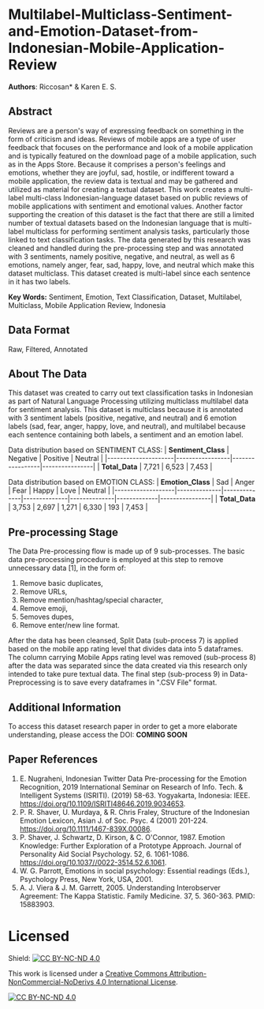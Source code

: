 # Multilabel-Multiclass-Sentiment-and-Emotion-Dataset-from-Indonesian-Mobile-Application-Review
**Authors**: Riccosan* & Karen E. S.

## Abstract
Reviews are a person's way of expressing feedback on something in the form of criticism and ideas. Reviews of mobile apps are a type of user feedback that focuses on the performance and look of a mobile application and is typically featured on the download page of a mobile application, such as in the Apps Store. Because it comprises a person's feelings and emotions, whether they are joyful, sad, hostile, or indifferent toward a mobile application, the review data is textual and may be gathered and utilized as material for creating a textual dataset. This work creates a multi-label multi-class Indonesian-language dataset based on public reviews of mobile applications with sentiment and emotional values. Another factor supporting the creation of this dataset is the fact that there are still a limited number of textual datasets based on the Indonesian language that is multi-label multiclass for performing sentiment analysis tasks, particularly those linked to text classification tasks. The data generated by this research was cleaned and handled during the pre-processing step and was annotated with 3 sentiments, namely positive, negative, and neutral, as well as 6 emotions, namely anger, fear, sad, happy, love, and neutral which make this dataset multiclass. This dataset created is multi-label since each sentence in it has two labels.

**Key Words:** Sentiment, Emotion, Text Classification, Dataset, Multilabel, Multiclass, Mobile Application Review, Indonesia

## Data Format
Raw, Filtered, Annotated

## About The Data
This dataset was created to carry out text classification tasks in Indonesian as part of Natural Language Processing utilizing multiclass multilabel data for sentiment analysis. This dataset is multiclass because it is annotated with 3 sentiment labels (positive, negative, and neutral) and 6 emotion labels (sad, fear, anger, happy, love, and neutral), and multilabel because each sentence containing both labels, a sentiment and an emotion label.

Data distribution based on SENTIMENT CLASS:
| **Sentiment_Class** |     Negative    |     Positive    |     Neutral    |
|---------------------|-----------------|-----------------|----------------|
| **Total_Data**      | 7,721           | 6,523           | 7,453          |

Data distribution based on EMOTION CLASS:
| **Emotion_Class** |     Sad      |     Anger    |     Fear     |     Happy    |     Love    |     Neutral    |
|-------------------|--------------|--------------|--------------|--------------|-------------|----------------|
| **Total_Data**    |     3,753    |     2,697    |     1,271    |     6,330    |     193     |     7,453      |

## Pre-processing Stage
The Data Pre-processing flow is made up of 9 sub-processes. The basic data pre-processing procedure is employed at this step to remove unnecessary data [1], in the form of:
1. Remove basic duplicates,
2. Remove URLs,
3. Remove mention/hashtag/special character,
4. Remove emoji,
5. 5emoves dupes,
6. Remove enter/new line format.

After the data has been cleansed, Split Data (sub-process 7) is applied based on the mobile app rating level that divides data into 5 dataframes. The column carrying Mobile Apps rating level was removed (sub-process 8) after the data was separated since the data created via this research only intended to take pure textual data. The final step (sub-process 9) in Data-Preprocessing is to save every dataframes in ".CSV File" format.

## Additional Information
To access this dataset research paper in order to get a more elaborate understanding, please access the DOI:
**COMING SOON**

## Paper References
1. E. Nugraheni, Indonesian Twitter Data Pre-processing for the Emotion Recognition, 2019 International Seminar on Research of Info. Tech. & Intelligent Systems (ISRITI). (2019) 58-63. Yogyakarta, Indonesia: IEEE. https://doi.org/10.1109/ISRITI48646.2019.9034653.
2. P. R. Shaver, U. Murdaya, & R. Chris Fraley, Structure of the Indonesian Emotion Lexicon, Asian J. of Soc. Psyc. 4 (2001) 201-224. https://doi.org/10.1111/1467-839X.00086.
3. P. Shaver, J. Schwartz, D. Kirson, & C. O'Connor, 1987. Emotion Knowledge: Further Exploration of a Prototype Approach. Journal of Personality Aid Social Psychology. 52, 6. 1061-1086. https://doi.org/10.1037//0022-3514.52.6.1061.
4. W. G. Parrott, Emotions in social psychology: Essential readings (Eds.), Psychology Press, New York, USA, 2001.
5. A. J. Viera & J. M. Garrett, 2005. Understanding Interobserver Agreement: The Kappa Statistic. Family Medicine. 37, 5. 360-363. PMID: 15883903.

# Licensed
Shield: [![CC BY-NC-ND 4.0][cc-by-nc-nd-shield]][cc-by-nc-nd]

This work is licensed under a
[Creative Commons Attribution-NonCommercial-NoDerivs 4.0 International License][cc-by-nc-nd].

[![CC BY-NC-ND 4.0][cc-by-nc-nd-image]][cc-by-nc-nd]

[cc-by-nc-nd]: http://creativecommons.org/licenses/by-nc-nd/4.0/
[cc-by-nc-nd-image]: https://licensebuttons.net/l/by-nc-nd/4.0/88x31.png
[cc-by-nc-nd-shield]: https://img.shields.io/badge/License-CC%20BY--NC--ND%204.0-lightgrey.svg
